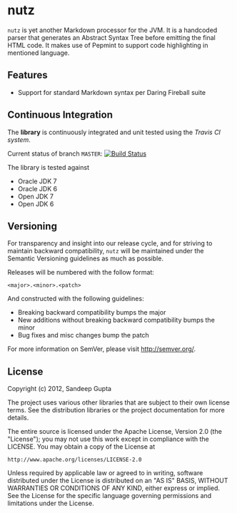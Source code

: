 nutz
====

`nutz` is yet another Markdown processor for the JVM. It is a handcoded parser that generates an Abstract Syntax Tree before emitting the final HTML code. It makes use of Pepmint to support code highlighting in mentioned language.

Features
--------
* Support for standard Markdown syntax per Daring Fireball suite

Continuous Integration
----------------------
The **library** is continuously integrated and unit tested using the *Travis CI system*.

Current status of branch `MASTER`: [![Build Status](https://secure.travis-ci.org/sangupta/nutz.png?branch=master)](http://travis-ci.org/sangupta/nutz)

The library is tested against

* Oracle JDK 7
* Oracle JDK 6
* Open JDK 7
* Open JDK 6

Versioning
----------

For transparency and insight into our release cycle, and for striving to maintain backward compatibility, 
`nutz` will be maintained under the Semantic Versioning guidelines as much as possible.

Releases will be numbered with the follow format:

`<major>.<minor>.<patch>`

And constructed with the following guidelines:

* Breaking backward compatibility bumps the major
* New additions without breaking backward compatibility bumps the minor
* Bug fixes and misc changes bump the patch

For more information on SemVer, please visit http://semver.org/.

License
-------
	
Copyright (c) 2012, Sandeep Gupta

The project uses various other libraries that are subject to their
own license terms. See the distribution libraries or the project
documentation for more details.

The entire source is licensed under the Apache License, Version 2.0 
(the "License"); you may not use this work except in compliance with
the LICENSE. You may obtain a copy of the License at

	http://www.apache.org/licenses/LICENSE-2.0

Unless required by applicable law or agreed to in writing, software
distributed under the License is distributed on an "AS IS" BASIS,
WITHOUT WARRANTIES OR CONDITIONS OF ANY KIND, either express or implied.
See the License for the specific language governing permissions and
limitations under the License.
